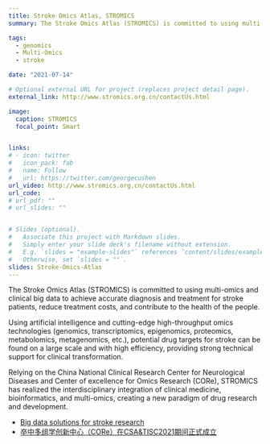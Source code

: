 ```yaml
---
title: Stroke Omics Atlas, STROMICS
summary: The Stroke Omics Atlas (STROMICS) is committed to using multi-omics and clinical big data to achieve accurate diagnosis and treatment for stroke patients, reduce treatment costs, and contribute to the health of the people.

tags:
  - genomics
  - Multi-Omics
  - stroke

date: "2021-07-14"

# Optional external URL for project (replaces project detail page).
external_link: http://www.stromics.org.cn/contactUs.html

image:
  caption: STROMICS
  focal_point: Smart


links:
# - icon: twitter
#   icon_pack: fab
#   name: Follow
#   url: https://twitter.com/georgecushen
url_video: http://www.stromics.org.cn/contactUs.html
url_code: 
# url_pdf: ""
# url_slides: ""


# Slides (optional).
#   Associate this project with Markdown slides.
#   Simply enter your slide deck's filename without extension.
#   E.g. `slides = "example-slides"` references `content/slides/example-slides.md`.
#   Otherwise, set `slides = ""`.
slides: Stroke-Omics-Atlas
---
```


The Stroke Omics Atlas (STROMICS) is committed to using multi-omics and clinical big data to achieve accurate diagnosis and treatment for stroke patients, reduce treatment costs, and contribute to the health of the people.

Using artificial intelligence and cutting-edge high-throughput omics technologies (genomics, transcriptomics, epigenomics, proteomics, metabolomics, metagenomics, etc.), potential drug targets for stroke can be found on a large scale and with high efficiency, providing strong technical support for clinical transformation.

Relying on the China National Clinical Research Center for Neurological Diseases and Center of excellence for Omics Research (CORe), STROMICS has realized the interdisciplinary integration of clinical medicine, bioinformatics, and multi-omics, creating a new paradigm of drug research and development.

- [Big data solutions for stroke research](http://www.stromics.org.cn/newsDetails.html?id=acJoHj4sCb5mIsTmkHp69Q)
- [卒中多组学创新中心（CORe）在CSA&TISC2021期间正式成立](https://ncrcnd.org.cn/zhongdashiji/2021/0714/1263.html)


